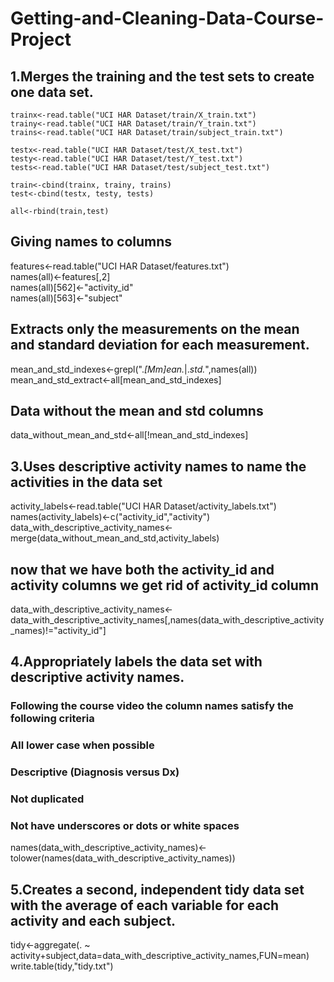 Getting-and-Cleaning-Data-Course-Project
========================================

## 1.Merges the training and the test sets to create one data set.

    trainx<-read.table("UCI HAR Dataset/train/X_train.txt")  
    trainy<-read.table("UCI HAR Dataset/train/Y_train.txt")  
    trains<-read.table("UCI HAR Dataset/train/subject_train.txt")  
    
    testx<-read.table("UCI HAR Dataset/test/X_test.txt")  
    testy<-read.table("UCI HAR Dataset/test/Y_test.txt")  
    tests<-read.table("UCI HAR Dataset/test/subject_test.txt")  
    
    train<-cbind(trainx, trainy, trains)  
    test<-cbind(testx, testy, tests)  
    
    all<-rbind(train,test)  

## Giving names to columns

features<-read.table("UCI HAR Dataset/features.txt")  
names(all)<-features[,2]  
names(all)[562]<-"activity_id"  
names(all)[563]<-"subject"  

## Extracts only the measurements on the mean and standard deviation for each measurement. 

mean_and_std_indexes<-grepl(".*[Mm]ean.*|.*std.*",names(all))  
mean_and_std_extract<-all[mean_and_std_indexes]  

## Data without the mean and std columns 

data_without_mean_and_std<-all[!mean_and_std_indexes]  

## 3.Uses descriptive activity names to name the activities in the data set

activity_labels<-read.table("UCI HAR Dataset/activity_labels.txt")  
names(activity_labels)<-c("activity_id","activity")  
data_with_descriptive_activity_names<-merge(data_without_mean_and_std,activity_labels)  

## now that we have both the activity_id and activity columns we get rid of activity_id column

data_with_descriptive_activity_names<-data_with_descriptive_activity_names[,names(data_with_descriptive_activity_names)!="activity_id"]  

## 4.Appropriately labels the data set with descriptive activity names.
### Following the course video the column names satisfy the following criteria
### All lower case when possible
### Descriptive (Diagnosis versus Dx)
### Not duplicated
### Not have underscores or dots or white spaces

names(data_with_descriptive_activity_names)<-tolower(names(data_with_descriptive_activity_names))  

## 5.Creates a second, independent tidy data set with the average of each variable for each activity and each subject. 

tidy<-aggregate(. ~ activity+subject,data=data_with_descriptive_activity_names,FUN=mean)  
write.table(tidy,"tidy.txt")  
